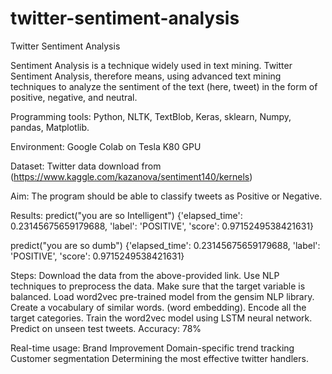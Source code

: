 # twitter-sentiment-analysis
Twitter Sentiment Analysis

Sentiment Analysis is a technique widely used in text mining. Twitter Sentiment Analysis, therefore means, using advanced text mining techniques to analyze the sentiment of the text (here, tweet) in the form of positive, negative, and neutral.

Programming tools: Python, NLTK, TextBlob, Keras, sklearn, Numpy, pandas, Matplotlib.

Environment: Google Colab on Tesla K80 GPU

Dataset: Twitter data download from (https://www.kaggle.com/kazanova/sentiment140/kernels)

Aim: The program should be able to classify tweets as Positive or Negative.


Results: 
predict("you are so Intelligent")
{'elapsed_time': 0.23145675659179688,
 'label': 'POSITIVE',
 'score': 0.9715249538421631}

predict("you are so dumb")
{'elapsed_time': 0.23145675659179688,
 'label': 'POSITIVE',
 'score': 0.9715249538421631}


Steps: 
Download the data from the above-provided link.
Use NLP techniques to preprocess the data. 
Make sure that the target variable is balanced.
Load word2vec pre-trained model from the gensim NLP library.
Create a vocabulary of similar words. (word embedding).
Encode all the target categories.
Train the word2vec model using LSTM neural network.
Predict on unseen test tweets.
Accuracy: 78%


Real-time usage: 
Brand Improvement
Domain-specific trend tracking
Customer segmentation
Determining the most effective twitter handlers.
